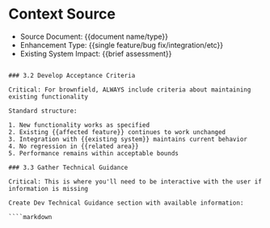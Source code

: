 # Context Source

- Source Document: {{document name/type}}
- Enhancement Type: {{single feature/bug fix/integration/etc}}
- Existing System Impact: {{brief assessment}}
```

### 3.2 Develop Acceptance Criteria

Critical: For brownfield, ALWAYS include criteria about maintaining existing functionality

Standard structure:

1. New functionality works as specified
2. Existing {{affected feature}} continues to work unchanged
3. Integration with {{existing system}} maintains current behavior
4. No regression in {{related area}}
5. Performance remains within acceptable bounds

### 3.3 Gather Technical Guidance

Critical: This is where you'll need to be interactive with the user if information is missing

Create Dev Technical Guidance section with available information:

````markdown